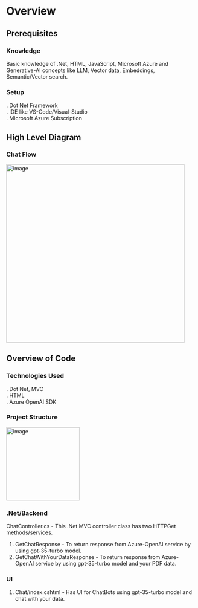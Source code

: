 # Overview

## Prerequisites
### Knowledge
Basic knowledge of .Net, HTML, JavaScript, Microsoft Azure and Generative-AI concepts like LLM, Vector data, Embeddings, Semantic/Vector search.
### Setup
. Dot Net Framework  
. IDE like VS-Code/Visual-Studio  
. Microsoft Azure Subscription

## High Level Diagram
### Chat Flow
<img width="472" alt="image" src="https://github.com/meetrais/Azure-AI-OpenAI/assets/17907862/f8675a4b-a086-4eae-85ee-37ee0f596a82">

## Overview of Code
### Technologies Used
. Dot Net, MVC  
. HTML  
. Azure OpenAI SDK

### Project Structure
<img width="194" alt="image" src="https://github.com/meetrais/Azure-AI-OpenAI/assets/17907862/7ed0805a-c579-41d8-9b08-43221bd6aeb6">

### .Net/Backend  
ChatController.cs - This .Net MVC controller class has two HTTPGet methods/services.  
1. GetChatResponse - To return response from Azure-OpenAI service by using gpt-35-turbo model.  
2. GetChatWithYourDataResponse - To return response from Azure-OpenAI service by using gpt-35-turbo model and your PDF data. 
  

### UI
1. Chat/index.cshtml  - Has UI for ChatBots using gpt-35-turbo model and chat with your data.
